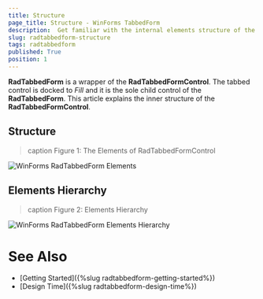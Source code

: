 ```yaml
---
title: Structure
page_title: Structure - WinForms TabbedForm
description:  Get familiar with the internal elements structure of the WinForms TabbedForm.  
slug: radtabbedform-structure
tags: radtabbedform
published: True
position: 1
---
```


**RadTabbedForm** is a wrapper of the **RadTabbedFormControl**. The tabbed control is docked to *Fill* and it is the sole child control of the **RadTabbedForm**. This article explains the inner structure of the **RadTabbedFormControl**.    

## Structure

>caption Figure 1: The Elements of RadTabbedFormControl

![WinForms RadTabbedForm Elements](images/radtabbedform-structure001.png)


## Elements Hierarchy

>caption Figure 2: Elements Hierarchy

![WinForms RadTabbedForm Elements Hierarchy](images/radtabbedform-structure002.png)


# See Also

* [Getting Started]({%slug  radtabbedform-getting-started%})
* [Design Time]({%slug  radtabbedform-design-time%})

